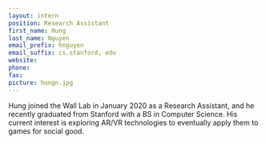 ```yaml
---
layout: intern
position: Research Assistant
first_name: Hung
last_name: Nguyen
email_prefix: hnguyen
email_suffix: cs.stanford, edu
website:
phone:
fax:
picture: hungn.jpg
---
```


Hung joined the Wall Lab in January 2020 as a Research Assistant, and he recently graduated from Stanford with a BS in Computer Science. His current interest is exploring AR/VR technologies to eventually apply them to games for social good.
